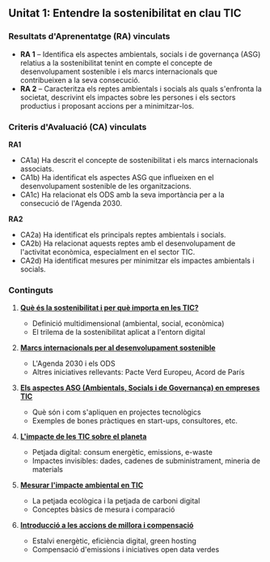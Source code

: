## Unitat 1: Entendre la sostenibilitat en clau TIC

### Resultats d'Aprenentatge (RA) vinculats

* **RA 1** – Identifica els aspectes ambientals, socials i de governança (ASG) relatius a la sostenibilitat tenint en compte el concepte de desenvolupament sostenible i els marcs internacionals que contribueixen a la seva consecució.
* **RA 2** – Caracteritza els reptes ambientals i socials als quals s'enfronta la societat, descrivint els impactes sobre les persones i els sectors productius i proposant accions per a minimitzar-los.

### Criteris d'Avaluació (CA) vinculats

**RA1**

* CA1a) Ha descrit el concepte de sostenibilitat i els marcs internacionals associats.
* CA1b) Ha identificat els aspectes ASG que influeixen en el desenvolupament sostenible de les organitzacions.
* CA1c) Ha relacionat els ODS amb la seva importància per a la consecució de l'Agenda 2030.

**RA2**

* CA2a) Ha identificat els principals reptes ambientals i socials.
* CA2b) Ha relacionat aquests reptes amb el desenvolupament de l'activitat econòmica, especialment en el sector TIC.
* CA2d) Ha identificat mesures per minimitzar els impactes ambientals i socials.

### Continguts

1. [**Què és la sostenibilitat i per què importa en les TIC?**](1.sostenibilitat_tic.md)
    * Definició multidimensional (ambiental, social, econòmica)
    * El trilema de la sostenibilitat aplicat a l'entorn digital

2. [**Marcs internacionals per al desenvolupament sostenible**](2.marcs_internacionals.md)
    * L'Agenda 2030 i els ODS
    * Altres iniciatives rellevants: Pacte Verd Europeu, Acord de París

3. [**Els aspectes ASG (Ambientals, Socials i de Governança) en empreses TIC**](3.asg.md)
    * Què són i com s'apliquen en projectes tecnològics
    * Exemples de bones pràctiques en start-ups, consultores, etc.

4. [**L'impacte de les TIC sobre el planeta**](4.impacte.md)
    * Petjada digital: consum energètic, emissions, e-waste
    * Impactes invisibles: dades, cadenes de subministrament, mineria de materials

5. [**Mesurar l'impacte ambiental en TIC**](5.mesura_impacte.md)
    * La petjada ecològica i la petjada de carboni digital
    * Conceptes bàsics de mesura i comparació

6. [**Introducció a les accions de millora i compensació**](6.accions.md)
    * Estalvi energètic, eficiència digital, green hosting
    * Compensació d'emissions i iniciatives open data verdes